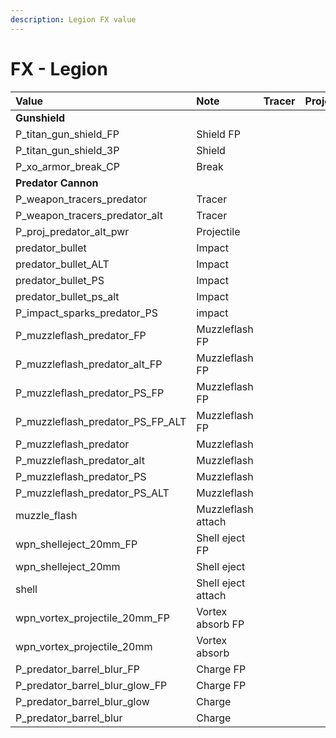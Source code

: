```yaml
---
description: Legion FX value
---
```


# FX - Legion

| Value | Note | Tracer | Projectile | Muzzleflash |
| :--- | :--- | :--- | :--- | :--- |
| **Gunshield** |  |  |  |  |
| P\_titan\_gun\_shield\_FP | Shield FP |  |  |  |
| P\_titan\_gun\_shield\_3P | Shield |  |  |  |
| P\_xo\_armor\_break\_CP | Break |  |  |  |
| **Predator Cannon** |  |  |  |  |
| P\_weapon\_tracers\_predator | Tracer |  |  |  |
| P\_weapon\_tracers\_predator\_alt | Tracer |  |  |  |
| P\_proj\_predator\_alt\_pwr | Projectile |  |  |  |
| predator\_bullet | Impact |  |  |  |
| predator\_bullet\_ALT | Impact |  |  |  |
| predator\_bullet\_PS | Impact |  |  |  |
| predator\_bullet\_ps\_alt | Impact |  |  |  |
| P\_impact\_sparks\_predator\_PS | impact |  |  |  |
| P\_muzzleflash\_predator\_FP | Muzzleflash FP |  |  |  |
| P\_muzzleflash\_predator\_alt\_FP | Muzzleflash FP |  |  |  |
| P\_muzzleflash\_predator\_PS\_FP | Muzzleflash FP |  |  |  |
| P\_muzzleflash\_predator\_PS\_FP\_ALT | Muzzleflash FP |  |  |  |
| P\_muzzleflash\_predator | Muzzleflash |  |  |  |
| P\_muzzleflash\_predator\_alt | Muzzleflash |  |  |  |
| P\_muzzleflash\_predator\_PS | Muzzleflash |  |  |  |
| P\_muzzleflash\_predator\_PS\_ALT | Muzzleflash |  |  |  |
| muzzle\_flash | Muzzleflash attach |  |  |  |
| wpn\_shelleject\_20mm\_FP | Shell eject FP |  |  |  |
| wpn\_shelleject\_20mm | Shell eject |  |  |  |
| shell | Shell eject attach |  |  |  |
| wpn\_vortex\_projectile\_20mm\_FP | Vortex absorb FP |  |  |  |
| wpn\_vortex\_projectile\_20mm | Vortex absorb |  |  |  |
| P\_predator\_barrel\_blur\_FP | Charge FP |  |  |  |
| P\_predator\_barrel\_blur\_glow\_FP | Charge FP |  |  |  |
| P\_predator\_barrel\_blur\_glow | Charge |  |  |  |
| P\_predator\_barrel\_blur | Charge |  |  |  |

